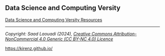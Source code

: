## Data Science and Computing Versity

[Data Science and Computing Versity Resources](https://dr-saad-la.github.io/)

---

*Copyright: Saad Laouadi (2024), [Creative Commons Attribution-NonCommercial 4.0 Generic (CC BY-NC 4.0) Licence](https://creativecommons.org/licenses/by-nc/4.0/)*

https://kirenz.github.io/
